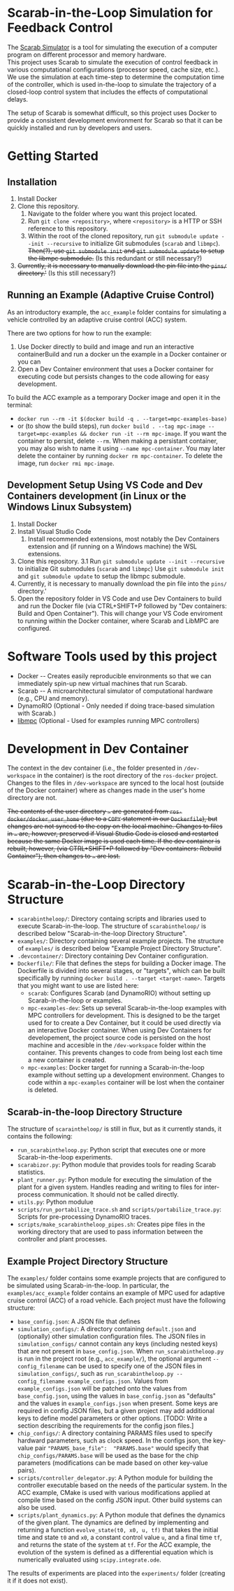 # Scarab-in-the-Loop Simulation for Feedback Control 
The [Scarab Simulator](https://github.com/hpsresearchgroup/scarab) is a tool for simulating the execution of a computer program on different processor and memory hardware.   
This project uses Scarab to simulate the execution of control feedback in various computational configurations (processor speed, cache size, etc.).
We use the simulation at each time-step to determine the computation time of the controller, which is used in-the-loop to simulate the trajectory of a closed-loop control system that includes the effects of computational delays.

The setup of Scarab is somewhat difficult, so this project uses Docker to provide a consistent development environment for Scarab so that it can be quickly installed and run by developers and users. 

# Getting Started 

## Installation
1. Install Docker
1. Clone this repository.
    1. Navigate to the folder where you want this project located.
    1. Run `git clone <repository>`, where `<repository>` is a HTTP or SSH reference to this repository.
    1. Within the root of the cloned repository, run `git submodule update --init --recursive` to initialize Git submodules (`scarab` and `libmpc`). 
      ~~Then(?), use `git submodule init` and `git submodule update` to setup the libmpc submodule.~~ (Is this redundant or still necessary?)
1. ~~Currently, it is necessary to manually download the pin file into the `pins/` directory.'~~ (Is this still necessary?)

## Running an Example (Adaptive Cruise Control)
As an introductory example, the `acc_example` folder contains for simulating a vehicle controlled by an adaptive cruise control (ACC) system. 

There are two options for how to run the example:

1. Use Docker directly to build and image and run an interactive containerBuild and run a docker un the example in a Docker container or you can 
1. Open a Dev Container environment that uses a Docker container for executing code but persists changes to the code allowing for easy development.

To build the ACC example as a temporary Docker image and open it in the terminal:

- `docker run --rm -it $(docker build -q . --target=mpc-examples-base)` 
- or (to show the build steps), run `docker build . --tag mpc-image --target=mpc-examples && docker run -it --rm mpc-image`. If you want the container to persist, delete `--rm`. When making a persistant container, you may also wish to name it using `--name mpc-container`. You may later delete the container by running `docker rm mpc-container`. To delete the image, run `docker rmi mpc-image`.

## Development Setup Using VS Code and Dev Containers development (in Linux or the Windows Linux Subsystem)
1. Install Docker
2. Install Visual Studio Code
    1.  Install recommended extensions, most notably the Dev Containers extension and (if running on a Windows machine) the WSL extensions.
3. Clone this repository.
  3.1 Run `git submodule update --init --recursive` to initialize Git submodules (`scarab` and `libmpc`)
  Use `git submodule init` and `git submodule update` to setup the libmpc submodule.
4. Currently, it is necessary to manually download the pin file into the `pins/` directory.'
5. Open the repository folder in VS Code and use Dev Containers to build and run the Docker file (via CTRL+SHIFT+P followed by "Dev containers: Build and Open Container"). This will change your VS Code enviroment to running within the Docker container, where Scarab and LibMPC are configured.

# Software Tools used by this project
* Docker -- Creates easily reproducible environments so that we can immediately spin-up new virtual machines that run Scarab.
* Scarab -- A microarchitectural simulator of computational hardware (e.g., CPU and memory).
* DynamoRIO (Optional - Only needed if doing trace-based simulation with Scarab.)
* [libmpc](https://github.com/nicolapiccinelli/libmpc) (Optional - Used for examples running MPC controllers)

# Development in Dev Container

The context in the dev container (i.e., the folder presented in `/dev-workspace` in the container) is the root directory of the `ros-docker` project. Changes to the files in `/dev-workspace` are synced to the local host (outside of the Docker container) where as changes made in the user's home directory are not.

~~The contents of the user directory `~` are generated from `ros-docker/docker_user_home` (due to a `COPY` statement in our `Dockerfile`), but changes are not synced to the copy on the local machine. Changes to files in `~` are, however, preserved if Visual Studio Code is closed and restarted because the same Docker image is used each time. If the dev container is rebuilt, however, (via CTRL+SHIFT+P followed by "Dev containers: Rebuild Container"), then changes to `~` are lost.~~


# Scarab-in-the-Loop Directory Structure

- `scarabintheloop/`: Directory containg scripts and libraries used to execute Scarab-in-the-loop.  The structure of `scarabintheloop/` is described below "Scarab-in-the-loop Directory Structure".
- `examples/`: Directory containing several example projects. The structure of `examples/` is described below "Example Project Directory Structure".
- `.devcontainer/`: Directory containing Dev Container configuration.
- `Dockerfile/`: File that defines the steps for building a Docker image. The Dockerfile is divided into several stages, or "targets", which can be built specifically by running `docker build . --target <target-name>`. Targets that you might want to use are listed here:
  - `scarab`: Configures Scarab (and DynamoRIO) without setting up Scarab-in-the-loop or examples. 
  - `mpc-examples-dev`: Sets up several Scarab-in-the-loop examples with MPC controllers for development. This is designed to be the target used for to create a Dev Container, but it could be used directly via an interactive Docker container. When using Dev Containers for developement, the project source code is persisted on the host machine and accesible in the `/dev-workspace` folder within the container. This prevents changes to code from being lost each time a new container is created. 
  - `mpc-examples`: Docker target for running a Scarab-in-the-loop example without setting up a development environment. Changes to code within a `mpc-examples` container will be lost when the container is deleted. 


## Scarab-in-the-loop Directory Structure

The structure of `scaraintheloop/` is still in flux, but as it currently stands, it contains the following:

- `run_scarabintheloop.py`: Python script that executes one or more Scarab-in-the-loop experiments. 
- `scarabizor.py`: Python module that provides tools for reading Scarab statistics.
- `plant_runner.py`: Python module for executing the simulation of the plant for a given system. Handles reading and writing to files for inter-process communication. It should not be called directly. 
- `utils.py`: Python modulue 
- `scripts/run_portabilize_trace.sh` and `scripts/portabilize_trace.py`: Scripts for pre-processing DynamoRIO traces.
- `scripts/make_scarabintheloop_pipes.sh`: Creates pipe files in the working directory that are used to pass information between the controller and plant processes.

## Example Project Directory Structure

The `examples/` folder contains some example projects that are configured to be simulated using Scarab-in-the-loop.
In particular, the `examples/acc_example` folder contains an example of MPC used for adaptive cruise control (ACC) of a road vehicle.
Each project must have the following structure:

- `base_config.json`: A JSON file that defines 
- `simulation_configs/`: A directory containing `default.json` and (optionally) other simulation configuration files. The JSON files in `simulation_configs/` cannot contain any keys (including nested keys) that are not present in `base_config.json`. When `run_scarabintheloop.py` is run in the project root (e.g., `acc_example/`), the optional argument `--config_filename` can be used to specify one of the JSON files in `simulation_configs/`, such as `run_scarabintheloop.py --config_filename example_configs.json`. Values from `example_configs.json` will be patched onto the values from `base_config.json`, using the values in `base_config.json` as "defaults" and the values in `example_configs.json` when present. Some keys are required in config JSON files, but a given project may add additional keys to define model parameters or other options. [TODO: Write a section describing the requirements for the config json files.]
- `chip_configs/`: A directory containing PARAMS files used to specify hardward parameters, such as clock speed. In the configs json, the key-value pair `"PARAMS_base_file":  "PARAMS.base"` would specify that `chip_configs/PARAMS.base` will be used as the base for the chip parameters (modifications can be made based on other key-value pairs).
- `scripts/controller_delegator.py`: A Python module for building the controller executable based on the needs of the particular system. In the ACC example, CMake is used with various modifications applied at compile time based on the config JSON input. Other build systems can also be used.
- `scripts/plant_dynamics.py`: A Python module that defines the dynamics of the given plant. The dynamics are defined by implementing and returning a function `evolve_state(t0, x0, u, tf)` that takes the initial time and state `t0` and `x0`, a constant control value `u`, and a final time `tf`, and returns the state of the system at `tf`. For the ACC example, the evolution of the system is defined as a differential equation which is numerically evaluated using `scipy.integrate.ode`.

The results of experiments are placed into the `experiments/` folder (creating it if it does not exist).